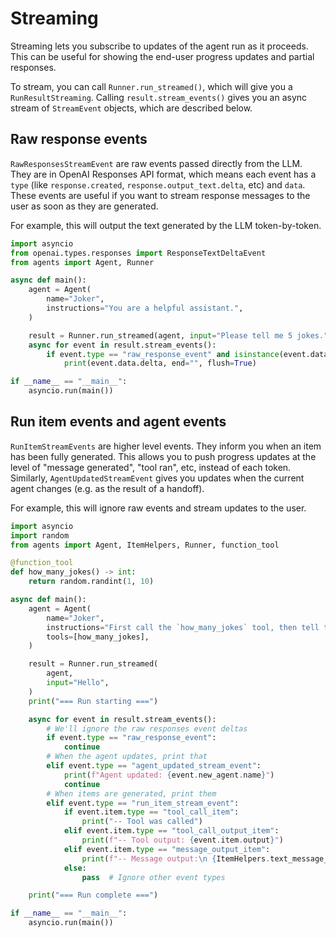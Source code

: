 # Streaming

Streaming lets you subscribe to updates of the agent run as it proceeds. This can be useful for showing the end-user progress updates and partial responses.

To stream, you can call `Runner.run_streamed()`, which will give you a `RunResultStreaming`. Calling `result.stream_events()` gives you an async stream of `StreamEvent` objects, which are described below.

## Raw response events

`RawResponsesStreamEvent` are raw events passed directly from the LLM. They are in OpenAI Responses API format, which means each event has a `type` (like `response.created`, `response.output_text.delta`, etc) and `data`. These events are useful if you want to stream response messages to the user as soon as they are generated.

For example, this will output the text generated by the LLM token-by-token.

```python
import asyncio
from openai.types.responses import ResponseTextDeltaEvent
from agents import Agent, Runner

async def main():
    agent = Agent(
        name="Joker",
        instructions="You are a helpful assistant.",
    )

    result = Runner.run_streamed(agent, input="Please tell me 5 jokes.")
    async for event in result.stream_events():
        if event.type == "raw_response_event" and isinstance(event.data, ResponseTextDeltaEvent):
            print(event.data.delta, end="", flush=True)

if __name__ == "__main__":
    asyncio.run(main())
```

## Run item events and agent events

`RunItemStreamEvents` are higher level events. They inform you when an item has been fully generated. This allows you to push progress updates at the level of "message generated", "tool ran", etc, instead of each token. Similarly, `AgentUpdatedStreamEvent` gives you updates when the current agent changes (e.g. as the result of a handoff).

For example, this will ignore raw events and stream updates to the user.

```python
import asyncio
import random
from agents import Agent, ItemHelpers, Runner, function_tool

@function_tool
def how_many_jokes() -> int:
    return random.randint(1, 10)

async def main():
    agent = Agent(
        name="Joker",
        instructions="First call the `how_many_jokes` tool, then tell that many jokes.",
        tools=[how_many_jokes],
    )

    result = Runner.run_streamed(
        agent,
        input="Hello",
    )
    print("=== Run starting ===")

    async for event in result.stream_events():
        # We'll ignore the raw responses event deltas
        if event.type == "raw_response_event":
            continue
        # When the agent updates, print that
        elif event.type == "agent_updated_stream_event":
            print(f"Agent updated: {event.new_agent.name}")
            continue
        # When items are generated, print them
        elif event.type == "run_item_stream_event":
            if event.item.type == "tool_call_item":
                print("-- Tool was called")
            elif event.item.type == "tool_call_output_item":
                print(f"-- Tool output: {event.item.output}")
            elif event.item.type == "message_output_item":
                print(f"-- Message output:\n {ItemHelpers.text_message_output(event.item)}")
            else:
                pass  # Ignore other event types

    print("=== Run complete ===")

if __name__ == "__main__":
    asyncio.run(main()) 